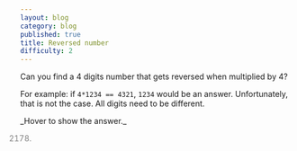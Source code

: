 ```yaml
---
layout: blog
category: blog
published: true
title: Reversed number
difficulty: 2
---
```


Can you find a 4 digits number that gets reversed when multiplied by 4?

For example: if `4*1234 == 4321`, `1234` would be an answer. Unfortunately, that is not the case.
All digits need to be different.


<div markdown="1" class='answer-title'>_Hover to show the answer._
</div>
<div class='answer-wrapper'>
<div markdown="1" class='answer' style="color: grey">

2178.

</div>
</div>